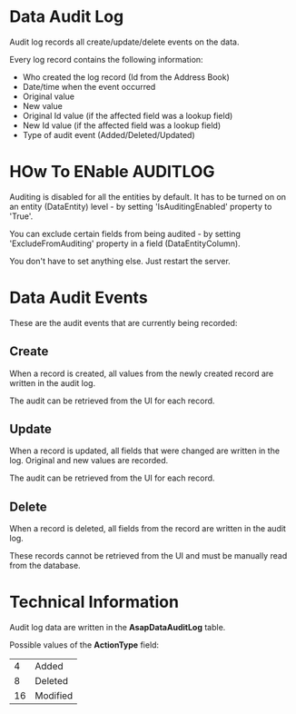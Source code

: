 # Data Audit Log

Audit log records all create/update/delete events on the data.

Every log record contains the following information:

-   Who created the log record (Id from the Address Book)
-   Date/time when the event occurred
-   Original value
-   New value
-   Original Id value (if the affected field was a lookup field)
-   New Id value (if the affected field was a lookup field)
-   Type of audit event (Added/Deleted/Updated)

# HOw To ENable AUDITLOG

Auditing is disabled for all the entities by default. It has to be turned on on an entity (DataEntity) level - by setting 'IsAuditingEnabled' property to 'True'.

You can exclude certain fields from being audited - by setting 'ExcludeFromAuditing' property in a field (DataEntityColumn).

You don't have to set anything else. Just restart the server.

# Data Audit Events

These are the audit events that are currently being recorded:

## Create

When a record is created, all values from the newly created record are written in the audit log.

The audit can be retrieved from the UI for each record.

## Update

When a record is updated, all fields that were changed are written in the log. Original and new values are recorded.

The audit can be retrieved from the UI for each record.

## Delete

When a record is deleted, all fields from the record are written in the audit log.

These records cannot be retrieved from the UI and must be manually read from the database.

# Technical Information

Audit log data are written in the **AsapDataAuditLog** table.

Possible values of the **ActionType** field:

|     |          |
|-----|----------|
| 4   | Added    |
| 8   | Deleted  |
| 16  | Modified |

